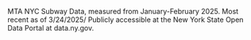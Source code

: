MTA NYC Subway Data, measured from January-February 2025. Most recent as of 3/24/2025/ Publicly accessible at the New York State Open Data Portal at data.ny.gov.
